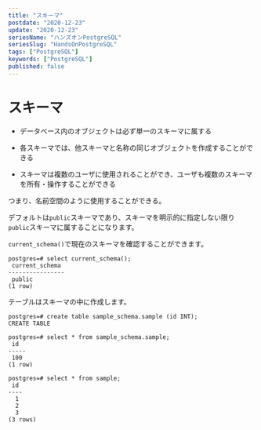 ```yaml
---
title: "スキーマ"
postdate: "2020-12-23"
update: "2020-12-23"
seriesName: "ハンズオンPostgreSQL"
seriesSlug: "HandsOnPostgreSQL"
tags: ["PostgreSQL"]
keywords: ["PostgreSQL"]
published: false
---
```


# スキーマ


- データベース内のオブジェクトは必ず単一のスキーマに属する

- 各スキーマでは、他スキーマと名称の同じオブジェクトを作成することができる

- スキーマは複数のユーザに使用されることができ、ユーザも複数のスキーマを所有・操作することができる

つまり、名前空間のように使用することができる。

デフォルトは`public`スキーマであり、スキーマを明示的に指定しない限り`public`スキーマに属することになります。

`current_schema()`で現在のスキーマを確認することができます。

```dummy:title=console
postgres=# select current_schema();
 current_schema 
----------------
 public
(1 row)
```

テーブルはスキーマの中に作成します。

```dummy:title=console
postgres=# create table sample_schema.sample (id INT);
CREATE TABLE
```

```dummy:title=console
postgres=# select * from sample_schema.sample;
 id  
-----
 100
(1 row)
```

```dummy:title=console
postgres=# select * from sample;
 id 
----
  1
  2
  3
(3 rows)
```



































































































